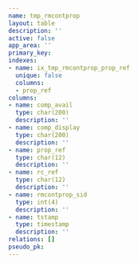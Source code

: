 ```yaml
---
name: tmp_rmcontprop
layout: table
description: ''
active: false
app_area: ''
primary_key: 
indexes:
- name: ix_tmp_rmcontprop_prop_ref
  unique: false
  columns:
  - prop_ref
columns:
- name: comp_avail
  type: char(200)
  description: ''
- name: comp_display
  type: char(200)
  description: ''
- name: prop_ref
  type: char(12)
  description: ''
- name: rc_ref
  type: char(12)
  description: ''
- name: rmcontprop_sid
  type: int(4)
  description: ''
- name: tstamp
  type: timestamp
  description: ''
relations: []
pseudo_pk: 
---
```


